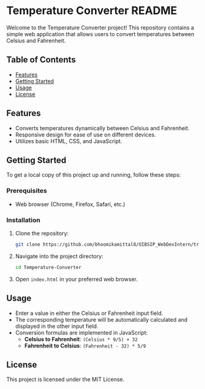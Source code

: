 
# Temperature Converter README

Welcome to the Temperature Converter project! This repository contains a simple web application that allows users to convert temperatures between Celsius and Fahrenheit.

## Table of Contents

- [Features](#features)
- [Getting Started](#getting-started)
- [Usage](#usage)
- [License](#license)

## Features

- Converts temperatures dynamically between Celsius and Fahrenheit.
- Responsive design for ease of use on different devices.
- Utilizes basic HTML, CSS, and JavaScript.

## Getting Started

To get a local copy of this project up and running, follow these steps:

### Prerequisites

- Web browser (Chrome, Firefox, Safari, etc.)

### Installation

1. Clone the repository:

   ```bash
   git clone https://github.com/bhoomikamittal8/OIBSIP_WebDevIntern/tree/main/Temperature_Converter
   ```

2. Navigate into the project directory:

   ```bash
   cd Temperature-Converter
   ```

3. Open `index.html` in your preferred web browser.

## Usage

- Enter a value in either the Celsius or Fahrenheit input field.
- The corresponding temperature will be automatically calculated and displayed in the other input field.
- Conversion formulas are implemented in JavaScript:
  - **Celsius to Fahrenheit**: `(Celsius * 9/5) + 32`
  - **Fahrenheit to Celsius**: `(Fahrenheit - 32) * 5/9`

## License

This project is licensed under the MIT License.
